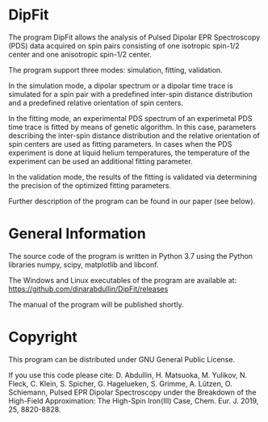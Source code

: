 DipFit
=========
The program DipFit allows the analysis of Pulsed Dipolar EPR Spectroscopy (PDS) data acquired on spin pairs consisting of one isotropic spin-1/2 center and one anisotropic spin-1/2 center.

The program support three modes: simulation, fitting, validation.

In the simulation mode, a dipolar spectrum or a dipolar time trace is simulated for a spin pair with a predefined inter-spin distance distribution and a predefined relative orientation of spin centers.

In the fitting mode, an experimental PDS spectrum of an experimetal PDS time trace is fitted by means of genetic algorithm. In this case, parameters describing the inter-spin distance distribution and the relative orientation of spin centers are used as fitting parameters. In cases when the PDS experiment is done at liquid helium temperatures, the temperature of the experiment can be used an additional fitting parameter.

In the validation mode, the results of the fitting is validated via determining the precision of the optimized fitting parameters.

Further description of the program can be found in our paper (see below).

General Information
=========
The source code of the program is written in Python 3.7 using the Python libraries numpy, scipy, matplotlib and libconf.

The Windows and Linux executables of the program are available at:
https://github.com/dinarabdullin/DipFit/releases

The manual of the program will be published shortly.

Copyright
=========
This program can be distributed under GNU General Public License.

If you use this code please cite: D. Abdullin, H. Matsuoka, M. Yulikov, N. Fleck, C. Klein, S. Spicher, G. Hagelueken, S. Grimme, A. Lützen, O. Schiemann, Pulsed EPR Dipolar Spectroscopy under the Breakdown of the High-Field Approximation: The High-Spin Iron(III) Case,
Chem. Eur. J. 2019, 25, 8820-8828.

